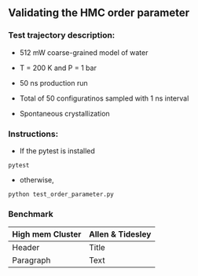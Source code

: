 ## Validating the HMC order parameter 

### Test trajectory description:

* 512 mW coarse-grained model of water

* T = 200 K and P = 1 bar

* 50 ns production run

* Total of 50 configuratinos sampled with 1 ns interval 

* Spontaneous crystallization 

### Instructions:

* If the pytest is installed

```
pytest 
``` 

* otherwise, 

```
python test_order_parameter.py  
```

### Benchmark

| High mem Cluster | Allen & Tidesley |
| -----------      | -----------      |
| Header      | Title       |
| Paragraph   | Text        |

